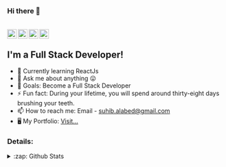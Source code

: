 ### Hi there 👋



<br/>
<a href="#">
<img align="left" class="icon" alt="Prashant Gaikwad | Twitter" width="22px" src="https://cdn.jsdelivr.net/npm/simple-icons@v3/icons/twitter.svg" />
</a>
<a href="https://in.linkedin.com/in/suheib-alabed">
  <img align="left" style="color:#51c4d3" alt="Prashant's LinkdeIN" width="22px" src="https://cdn.jsdelivr.net/npm/simple-icons@v3/icons/linkedin.svg" />
</a>
<a href="https://www.instagram.com/suheib_98/">
  <img align="left" style="color:#51c4d3" alt="Prashant's Instagram" width="22px" src="https://cdn.jsdelivr.net/npm/simple-icons@v3/icons/instagram.svg" />
</a>
<a href="https://www.youtube.com/channel/UCY9lxoPpv2zMOuinWYzb1xA?view_as=subscriber">
  <img align="left"  style="color:#51c4d3"alt="Prashant's Youtube" width="22px" src="https://cdn.jsdelivr.net/npm/simple-icons@v3/icons/youtube.svg" />
</a>
<br />

## I'm a Full Stack Developer!

- 🌱 Currently learning ReactJs
- 💬 Ask me about anything 😛
- 🥅 Goals: Become a Full Stack Developer
- ⚡ Fun fact: During your lifetime, you will spend around thirty-eight days brushing your teeth.
- 📫 How to reach me: Email - suhib.alabed@gmail.com
- 🖥 My Portfolio: <a href="https://www.suheibalabed.tech/" target="_blank">Visit...</a>

### Details:
<details>
  <summary>:zap: Github Stats</summary>
  <img align="left" alt="Suheib Github Stats" src="https://github-readme-stats.codestackr.vercel.app/api?username=SuheibAlabed&show_icons=true&hide_border=true" />
</details>

